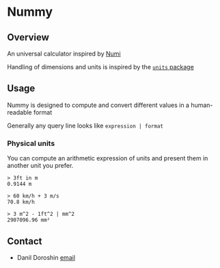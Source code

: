 # Nummy

## Overview

An universal calculator inspired by [Numi](https://github.com/nikolaeu/numi)

Handling of dimensions and units is inspired by the [`units` package](http://hackage.haskell.org/package/units)

## Usage

Nummy is designed to compute and convert different values in a human-readable format

Generally any query line looks like `expression | format`

### Physical units

You can compute an arithmetic expression of units and present them in another unit you prefer.

```
> 3ft in m
0.9144 m

> 60 km/h + 3 m/s
70.8 km/h

> 3 m^2 - 1ft^2 | mm^2
2907096.96 mm²
```

## Contact

- Danil Doroshin [email](mailto:ddddanil@vivaldi.net)
